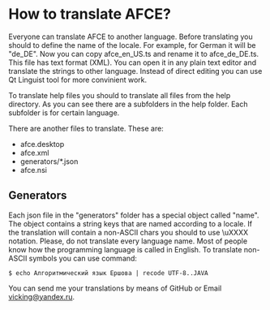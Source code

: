 How to translate AFCE?
======================

Everyone can translate AFCE to another language. Before translating you should to define the name of the locale. For example, for German it will be "de_DE". Now you can copy afce_en_US.ts and rename it to afce_de_DE.ts. This file has text format (XML). You can open it in any plain text editor and translate the strings to other language. Instead of direct editing you can use Qt Linguist tool for more convinient work.

To translate help files you should to translate all files from the help directory. As you can see there are a subfolders in the help folder. Each subfolder is for certain language.

There are another files to translate. These are:
* afce.desktop
* afce.xml
* generators/*.json
* afce.nsi

Generators
----------------
Each json file in the "generators" folder has a special object called "name". The object contains a string keys that are named according to a locale. If the translation will contain a non-ASCII chars you should to use \uXXXX notation. Please, do not translate every language name. Most of people know how the programming language is called in English. 
To translate non-ASCII symbols you can use command:

`$ echo Алгоритмический язык Ершова | recode UTF-8..JAVA`

You can send me your translations by means of GitHub or Email <vicking@yandex.ru>.